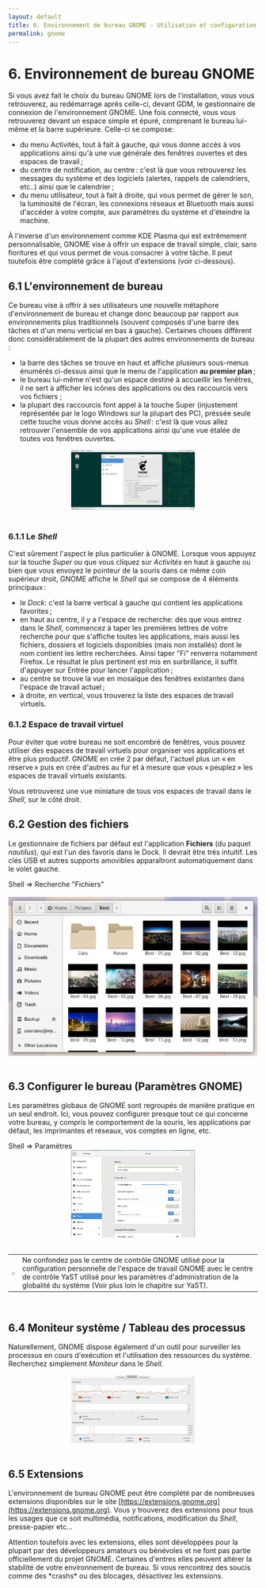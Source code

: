 ```yaml
---
layout: default
title: 6. Environnement de bureau GNOME - Utilisation et configuration de GNOME sur ordinateur de bureau ou netbook
permalink: gnome
---
```


# 6. Environnement de bureau GNOME

Si vous avez fait le choix du bureau GNOME lors de l'installation, vous vous retrouverez, au redémarrage après celle-ci, devant GDM, le gestionnaire de connexion de l'environnement GNOME. Une fois connecté, vous vous retrouverez devant un espace simple et épuré, comprenant le bureau lui-même et la barre supérieure.
Celle-ci se compose:
- du menu Activités, tout à fait à gauche, qui vous donne accès à vos applications ainsi qu'à une vue générale des fenêtres ouvertes et des espaces de travail ;
- du centre de notification, au centre : c'est là que vous retrouverez les messages du système et des logiciels (alertes, rappels de calendriers, etc..) ainsi que le calendrier ;
- du menu utilisateur, tout à fait à droite, qui vous permet de gérer le son, la luminosité de l'écran, les connexions réseaux et Bluetooth mais aussi d'accéder à votre compte, aux paramètres du système et d'éteindre la machine.

À l'inverse d'un environnement comme KDE Plasma qui est extrêmement personnalisable, GNOME vise à offrir un espace de travail simple, clair, sans fioritures et qui vous permet de vous consacrer à votre tâche. Il peut toutefois être complété grâce à l'ajout d'extensions (voir ci-dessous).

## 6.1 L'environnement de bureau

Ce bureau vise à offrir à ses utilisateurs une nouvelle métaphore d'environnement de bureau et change donc beaucoup par rapport aux environnements plus traditionnels (souvent composés d'une barre des tâches et d'un menu verticial en bas à gauche).
Certaines choses diffèrent donc considérablement de la plupart des autres environnements de bureau :

- la barre des tâches se trouve en haut et affiche plusieurs sous-menus énumérés ci-dessus ainsi que le menu de l'application **au premier plan** ;
- le bureau lui-même n'est qu'un espace destiné à accueillir les fenêtres, il ne sert à afficher les icônes des applications ou des raccourcis vers vos fichiers ;
- la plupart des raccourcis font appel à la touche Super (injustement représentée par le logo Windows sur la plupart des PC), préssée seule cette touche vous donne accès au *Shell* : c'est là que vous allez retrouver l'ensemble de vos applications ainsi qu'une vue étalée de toutes vos fenêtres ouvertes.

<center><a href="images/screenshots/desktop-Gnome.png" rel="thumbnail"><img src="images/screenshots/desktop-Gnomeb.png" alt="Gnome-desktop" class="pic" /></a></center><br />

### 6.1.1 Le *Shell*

C'est sûrement l'aspect le plus particulier à GNOME. Lorsque vous appuyez sur la touche *Super* ou que vous cliquez sur *Activités* en haut à gauche ou bien que vous envoyez le pointeur de la souris dans ce même coin supérieur droit, GNOME affiche le *Shell* qui se compose de 4 éléments principaux :

- le *Dock*: c'est la barre vertical à gauche qui contient les applications favorites ;
- en haut au centre, il y a l'espace de recherche: dès que vous entrez dans le *Shell*, commencez à taper les premières lettres de votre recherche pour que s'affiche toutes les applications, mais aussi les fichiers, dossiers et logiciels disponibles (mais non installés) dont le nom contient les lettre recherchées. Ainsi taper "Fi" renverra notamment Firefox. Le résultat le plus pertinent est mis en surbrillance, il suffit d'appuyer sur Entrée pour lancer l'application ;
- au centre se trouve la vue en mosaïque des fenêtres existantes dans l'espace de travail actuel ;
- à droite, en vertical, vous trouverez la liste des espaces de travail virtuels.


### 6.1.2 Espace de travail virtuel

Pour éviter que votre bureau ne soit encombré de fenêtres, vous pouvez utiliser des espaces de travail virtuels pour organiser vos applications et être plus productif.
GNOME en crée 2 par défaut, l'actuel plus un « en réserve » puis en crée d'autres au fur et à mesure que vous « peuplez » les espaces de travail virtuels existants.

Vous retrouverez une vue miniature de tous vos espaces de travail dans le *Shell*, sur le côté droit.

## 6.2 Gestion des fichiers

Le gestionnaire de fichiers par défaut est l'application **Fichiers** (du paquet *nautilus*), qui est l'un des favoris dans le Dock. Il devrait être très intuitif. Les clés USB et autres supports amovibles apparaîtront automatiquement dans le volet gauche.
<div class="path">Shell => Recherche "Fichiers"</div><br />

<center><a href="images/screenshots/nautilus.png" rel="thumbnail"><img src="images/screenshots/nautilus.png" alt="nautilus" class="pic" /></a></center><br />

## 6.3 Configurer le bureau (Paramètres GNOME)

Les paramètres globaux de GNOME sont regroupés de manière pratique en un seul endroit. Ici, vous pouvez configurer presque tout ce qui concerne votre bureau, y compris le comportement de la souris, les applications par défaut, les imprimantes et réseaux, vos comptes en ligne, etc.

<div class="path">Shell => Paramètres</div>

<center><a href="images/screenshots/gnomesystemsettings.png" rel="thumbnail"><img src="images/screenshots/gnomesystemsettingsb.png" alt="gnomesystemsettings" class="pic" /></a></center><br />

<div class="tip">
<table>
<tbody>
<tr>
<td><img src="images/pics/tip.png" alt="tip" /></td>
<td>Ne confondez pas le centre de contrôle GNOME utilisé pour la configuration personnelle de l'espace de travail GNOME avec le centre de contrôle YaST utilisé pour les paramètres d'administration de la globalité du système (Voir plus loin le chapitre sur YaST).</td>
</tr>
</tbody>
</table>
</div><br />

## 6.4 Moniteur système / Tableau des processus

Naturellement, GNOME dispose également d'un outil pour surveiller les processus en cours d'exécution et l'utilisation des ressources du système. Recherchez simplement *Moniteur* dans le *Shell*.

<center><a href="images/screenshots/gnomesystemactivity.png" rel="thumbnail"><img src="images/screenshots/gnomesystemactivityb.png" alt="gnomesystemactivity" class="pic" /></a></center><br />

## 6.5 Extensions

L'environnement de bureau GNOME peut être complété par de nombreuses extensions disponibles sur le site [https://extensions.gnome.org](https://extensions.gnome.org). Vous y trouverez des extensions pour tous les usages que ce soit multimédia, notifications, modification du *Shell*, presse-papier etc...

<div class="tip">
Attention toutefois avec les extensions, elles sont développées pour la plupart par des développeurs amateurs ou bénévoles et ne font pas partie officiellement du projet GNOME. Certaines d'entres elles peuvent altérer la stabilité de votre environnement de bureau. Si vous rencontrez des soucis comme des *crashs* ou des blocages, désactivez les extensions.
</div>
